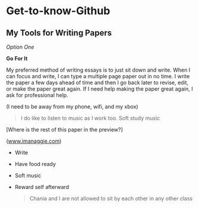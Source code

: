 # Get-to-know-Github
## My Tools for Writing Papers
*Option One*

**Go For It**

My preferred method of writing essays is to just sit down and write. When I can focus and write, I can type a multiple page paper out in no time. I write the paper a few days ahead of time and then I go back later to revise, edit, or make the paper great again. If I need help making the paper great again, I ask for professional help. 

(I need to be away from my phone, wifi, and my xbox)
>I do like to listen to music as I work too. Soft study music

[Where is the rest of this paper in the preview?]

(www.imanaggie.com)

- Write
- Have food ready
- Soft music
- Reward self afterward

  >Chania and I are not allowed to sit by each other in any other class 
